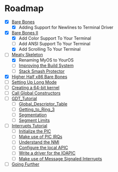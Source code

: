 # Roadmap

- [x] [Bare Bones](https://wiki.osdev.org/Bare_Bones)
  - [x] Adding Support for Newlines to Terminal Driver
- [x] [Bare Bones II](https://wiki.osdev.org/User:Zesterer/Bare_Bones)
  - [x] Add Color Support To Your Terminal
  - [ ] Add ANSI Support To Your Terminal
  - [x] Add Scrolling To Your Terminal
- [ ] [Meaty Skeleton](https://wiki.osdev.org/Meaty_Skeleton)
  - [x] Renaming MyOS to YourOS
  - [ ] [Improving the Build System](https://wiki.osdev.org/Hard_Build_System)
  - [ ] [Stack Smash Protector](https://wiki.osdev.org/Stack_Smashing_Protector)
- [x] [Higher Half x86 Bare Bones](https://wiki.osdev.org/Higher_Half_x86_Bare_Bones)
- [ ] [Setting Up Long Mode](https://wiki.osdev.org/Setting_Up_Long_Mode)
- [ ] [Creating a 64-bit kernel](https://wiki.osdev.org/Creating_a_64-bit_kernel)
- [ ] [Call Global Constructors](https://wiki.osdev.org/Calling_Global_Constructors)
- [ ] [GDT_Tutorial](https://wiki.osdev.org/GDT_Tutorial)
  - [ ] [Global_Descriptor_Table](https://wiki.osdev.org/Global_Descriptor_Table)
  - [ ] [Getting_to_Ring_3](https://wiki.osdev.org/Getting_to_Ring_3)
  - [ ] [Segmentation](https://wiki.osdev.org/Segmentation)
   - [ ] [Segment Limits](https://wiki.osdev.org/Segment_Limits)
- [ ] [Interrupts Tutorial](https://wiki.osdev.org/Interrupts_Tutorial)
    - [ ] [Initialize the PIC](https://wiki.osdev.org/PIC)
    - [ ] [Make use of PIC IRQs](https://wiki.osdev.org/IRQ)
    - [ ] [Understand the NMI](https://wiki.osdev.org/NMI)
    - [ ] [Configure the local APIC](https://wiki.osdev.org/APIC)
    - [ ] [Write a driver for the IOAPIC](https://wiki.osdev.org/IOAPIC)
    - [ ] [Make use of Message Signaled Interrupts](https://wiki.osdev.org/Message_Signaled_Interrupts)
- [ ] [Going Further](https://wiki.osdev.org/Going_Further_on_x86)
